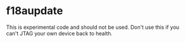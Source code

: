 # f18aupdate
This is experimental code and should not be used. Don't use this if you can't JTAG your own device back to health.
